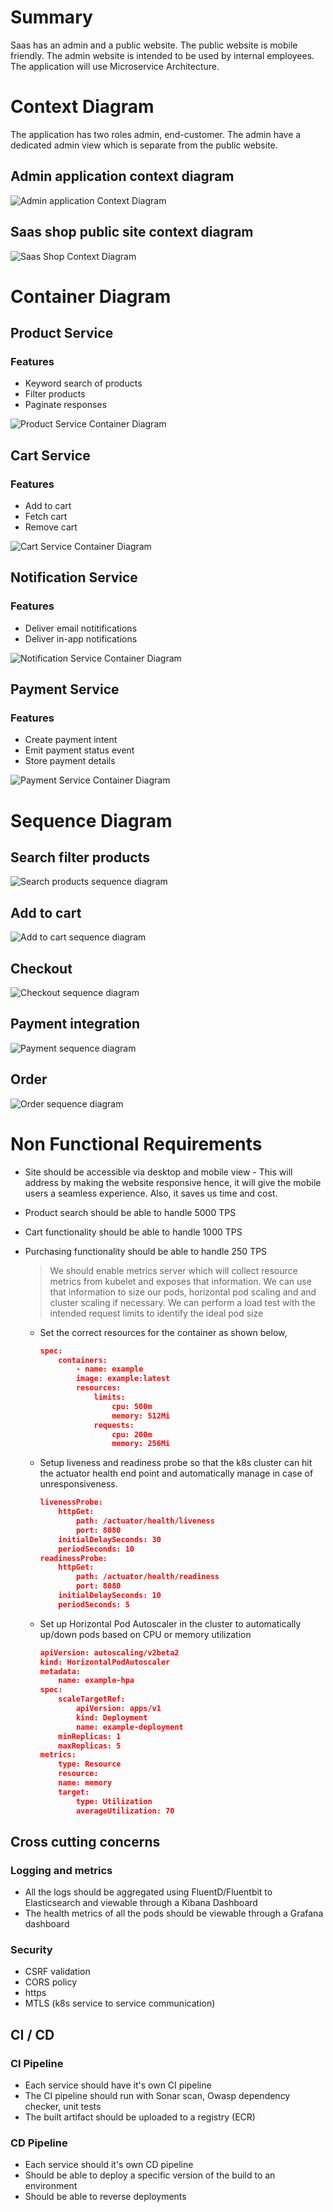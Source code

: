# Summary

Saas has an admin and a public website. The public website is mobile friendly. The admin website is intended to be used by internal employees. The application will use Microservice Architecture.

# Context Diagram

The application has two roles admin, end-customer. The admin have a dedicated admin view which is separate from the public website.

## Admin application context diagram

![Admin application Context Diagram](context-diagram/admin-context-view.png)

## Saas shop public site context diagram

![Saas Shop Context Diagram](context-diagram/shop-website.png)

# Container Diagram

## Product Service

### Features
- Keyword search of products
- Filter products
- Paginate responses

![Product Service Container Diagram](container-diagram/container-diagram-product-service.png)

## Cart Service

### Features
- Add to cart
- Fetch cart
- Remove cart

![Cart Service Container Diagram](container-diagram/container-diagram-cart-service.png)

## Notification Service

### Features
- Deliver email notitifications
- Deliver in-app notifications

![Notification Service Container Diagram](container-diagram/container-diagram-notification-service.png)

## Payment Service

### Features
- Create payment intent
- Emit payment status event
- Store payment details

![Payment Service Container Diagram](container-diagram/container-diagram-payment-service.png)

# Sequence Diagram

## Search filter products

![Search products sequence diagram](sequence-diagram/search-filter-products.png)

## Add to cart

![Add to cart sequence diagram](sequence-diagram/add-to-cart.png)

## Checkout

![Checkout sequence diagram](sequence-diagram/checkout.png)

## Payment integration

![Payment sequence diagram](sequence-diagram/stripe-payment-integration.png)

## Order

![Order sequence diagram](sequence-diagram/order.png)

# Non Functional Requirements
- Site should be accessible via desktop and mobile view - This will address by making the website responsive hence, it will give the mobile users a seamless experience. Also, it saves us time and cost.

- Product search should be able to handle 5000 TPS
- Cart functionality should be able to handle 1000 TPS
- Purchasing functionality should be able to handle 250 TPS

  > We should enable metrics server which will collect resource metrics from kubelet and exposes that information. We can use that information to size our pods, horizontal pod scaling and and cluster scaling if necessary. We can perform a load test with the intended request limits to identify the ideal pod size

  - Set the correct resources for the container as shown below,
    ```json
    spec:
        containers:
            - name: example
            image: example:latest
            resources:
                limits:
                    cpu: 500m
                    memory: 512Mi
                requests:
                    cpu: 200m
                    memory: 256Mi
    ```

  - Setup liveness and readiness probe so that the k8s cluster can hit the actuator health end point and automatically manage in case of unresponsiveness.
    ```json
    livenessProbe:
        httpGet:
            path: /actuator/health/liveness
            port: 8080
        initialDelaySeconds: 30
        periodSeconds: 10
    readinessProbe:
        httpGet:
            path: /actuator/health/readiness
            port: 8080
        initialDelaySeconds: 10
        periodSeconds: 5
    ```

  - Set up Horizontal Pod Autoscaler in the cluster to automatically up/down pods based on CPU or memory utilization
    ```json
    apiVersion: autoscaling/v2beta2
    kind: HorizontalPodAutoscaler
    metadata:
        name: example-hpa
    spec:
        scaleTargetRef:
            apiVersion: apps/v1
            kind: Deployment
            name: example-deployment
        minReplicas: 1
        maxReplicas: 5
    metrics:
        type: Resource
        resource:
        name: memory
        target:
            type: Utilization
            averageUtilization: 70
    ```

## Cross cutting concerns

### Logging and metrics

- All the logs should be aggregated using FluentD/Fluentbit to Elasticsearch and viewable through a Kibana Dashboard
- The health metrics of all the pods should be viewable through a Grafana dashboard

### Security

- CSRF validation
- CORS policy
- https
- MTLS (k8s service to service communication)

## CI / CD

### CI Pipeline

- Each service should have it's own CI pipeline
- The CI pipeline should run with Sonar scan, Owasp dependency checker, unit tests
- The built artifact should be uploaded to a registry (ECR)

### CD Pipeline

- Each service should it's own CD pipeline
- Should be able to deploy a specific version of the build to an environment
- Should be able to reverse deployments
